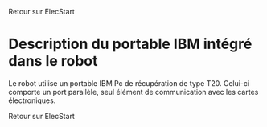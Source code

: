Retour sur ElecStart

# Description du portable IBM intégré dans le robot #

Le robot utilise un portable IBM Pc de récupération de type T20. Celui-ci comporte un port parallèle, seul élément de communication avec les cartes électroniques.

Retour sur ElecStart